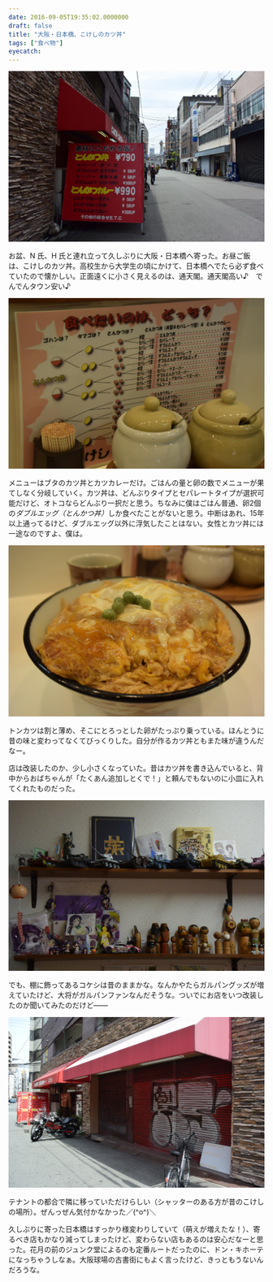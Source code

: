 ```yaml
---
date: 2016-09-05T19:35:02.0000000
draft: false
title: "大阪・日本橋、こけしのカツ丼"
tags: ["食べ物"]
eyecatch: 
---
```

<p><span itemscope itemtype="http://schema.org/Photograph"><img src="20160811112307.jpg" alt="f:id:daruyanagi:20160811112307j:plain" title="f:id:daruyanagi:20160811112307j:plain" class="hatena-fotolife" itemprop="image"></span></p><p>お盆、N 氏、H 氏と連れ立って久しぶりに大阪・日本橋へ寄った。お昼ご飯は、こけしのカツ丼。高校生から大学生の頃にかけて、日本橋へでたら必ず食べていたので懐かしい。正面遠くに小さく見えるのは、通天閣。通天閣高い♪　でんでんタウン安い♪</p><p><span itemscope itemtype="http://schema.org/Photograph"><img src="20160811114131.jpg" alt="f:id:daruyanagi:20160811114131j:plain" title="f:id:daruyanagi:20160811114131j:plain" class="hatena-fotolife" itemprop="image"></span></p><p>メニューはブタのカツ丼とカツカレーだけ。ごはんの量と卵の数でメニューが果てしなく分岐していく。カツ丼は、どんぶりタイプとセパレートタイプが選択可能だけど、オトコならどんぶり一択だと思う。ちなみに僕はごはん普通、卵2個の<i>ダブルエッグ（とんかつ丼）</i>しか食べたことがないと思う。中断はあれ、15年以上通ってるけど、ダブルエッグ以外に浮気したことはない。女性とカツ丼には一途なのですよ、僕は。</p><p><span itemscope itemtype="http://schema.org/Photograph"><img src="20160811112902.jpg" alt="f:id:daruyanagi:20160811112902j:plain" title="f:id:daruyanagi:20160811112902j:plain" class="hatena-fotolife" itemprop="image"></span></p><p>トンカツは割と薄め、そこにとろっとした卵がたっぷり乗っている。ほんとうに昔の味と変わってなくてびっくりした。自分が作るカツ丼ともまた味が違うんだなー。</p><p>店は改装したのか、少し小さくなっていた。昔はカツ丼を書き込んでいると、背中からおばちゃんが「たくあん追加しとくで！」と頼んでもないのに小皿に入れてくれたものだった。</p><p><span itemscope itemtype="http://schema.org/Photograph"><img src="20160811113951.jpg" alt="f:id:daruyanagi:20160811113951j:plain" title="f:id:daruyanagi:20160811113951j:plain" class="hatena-fotolife" itemprop="image"></span></p><p>でも、棚に飾ってあるコケシは昔のままかな。なんかやたらガルパングッズが増えていたけど、大将がガルパンファンなんだそうな。ついでにお店をいつ改装したのか聞いてみたのだけど――</p><p><span itemscope itemtype="http://schema.org/Photograph"><img src="20160811114525.jpg" alt="f:id:daruyanagi:20160811114525j:plain" title="f:id:daruyanagi:20160811114525j:plain" class="hatena-fotolife" itemprop="image"></span></p><p>テナントの都合で隣に移っていただけらしい（シャッターのある方が昔のこけしの場所）。ぜんっぜん気付かなかった／(^o^)＼</p><p>久しぶりに寄った日本橋はすっかり様変わりしていて（萌えが増えたな！）、寄るべき店もかなり減ってしまったけど、変わらない店もあるのは安心だなーと思った。花月の前のジュンク堂によるのも定番ルートだったのに、ドン・キホーテになっちゃうしなぁ。大阪球場の古書街にもよく言ったけど、きっともうないんだろうな。</p>
